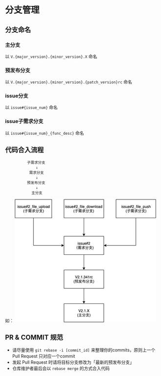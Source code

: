 # 分支管理

## 分支命名

### 主分支
以 `V.{major_version}.{minor_version}.X` 命名

### 预发布分支
以 `V.{major_version}.{minor_version}.{patch_version}rc` 命名

### issue分支
以 `issue#{issue_num}` 命名

### issue子需求分支
以 `issue#{issue_num}_{func_desc}` 命名


## 代码合入流程
```
          子需求分支
              ↓
           需求分支
              ↓
          预发布分支
              ↓
            主分支
```
如：
![](./branch_management.png)


## PR & COMMIT 规范
- 请尽量使用 `git rebase -i [commit_id]` 来整理你的commits，原则上一个 Pull Request 只对应一个commit
- 发起 Pull Request 时请将目标分支修改为「最新的预发布分支」
- 仓库维护者最后会以 `rebase merge` 的方式合入代码